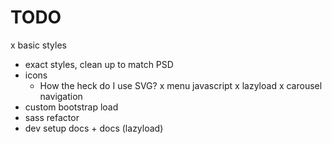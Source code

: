 # TODO
  x basic styles
  * exact styles, clean up to match PSD
  * icons
    * How the heck do I use SVG?
  x menu javascript
  x lazyload
  x carousel navigation
  * custom bootstrap load
  * sass refactor
  * dev setup docs + docs (lazyload)
